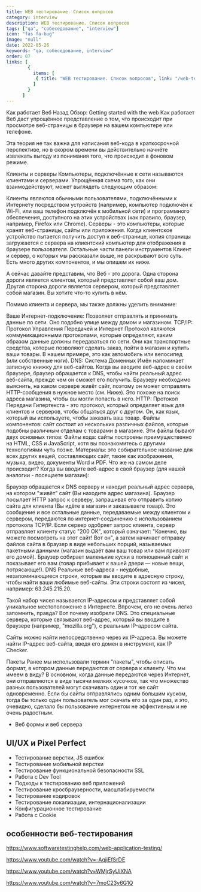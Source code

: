 ```yaml
---
title: WEB тестирование. Список вопросов
category: interview
description: WEB тестирование. Список вопросов
tags: ["qa", "собеседование", "interview"]
icon: "fas fa-bug"
image: "null"
date: 2022-05-26
keywords: "qa, собеседование, interview"
order: 07
links: [
        {
          items: [
           { title: "WEB тестирование. Список вопросов", link: "/web-testirovanie-spisok-voprosov/" },
          ]
        }
      ]
---
```





Как работает Веб
Назад
Обзор: Getting started with the web
Как работает Веб даст упрощённое представление о том, что происходит при просмотре веб-страницы в браузере на вашем компьютере или телефоне.

Эта теория не так важна для написания веб-кода в краткосрочной перспективе, но в скором времени вы действительно начнёте извлекать выгоду из понимания того, что происходит в фоновом режиме.

Клиенты и серверы
Компьютеры, подключённые к сети называются клиентами и серверами. Упрощённая схема того, как они взаимодействуют, может выглядеть следующим образом:



Клиенты являются обычными пользователями, подключёнными к Интернету посредством устройств (например, компьютер подключён к Wi-Fi, или ваш телефон подключён к мобильной сети) и программного обеспечения, доступного на этих устройствах (как правило, браузер, например, Firefox или Chrome).
Серверы - это компьютеры, которые хранят веб-страницы, сайты или приложения. Когда клиентское устройство пытается получить доступ к веб-странице, копия страницы загружается с сервера на клиентский компьютер для отображения в браузере пользователя.
Остальные части панели инструментов
Клиент и сервер, о которых мы рассказали выше, не раскрывают всю суть. Есть много других компонентов, и мы опишем их ниже.

А сейчас давайте представим, что Веб - это дорога. Одна сторона дороги является клиентом, который представляет собой ваш дом. Другая сторона дороги является сервером, который представляет собой магазин. Вы хотите что-то купить в нём.



Помимо клиента и сервера, мы также должны уделить внимание:

Ваше Интернет-подключение: Позволяет отправлять и принимать данные по сети. Оно подобно улице между домом и магазином.
TCP/IP: Протокол Управления Передачей и Интернет Протокол являются коммуникационными протоколами, которые определяют, каким образом данные должны передаваться по сети. Они как транспортные средства, которые позволяют сделать заказ, пойти в магазин и купить ваши товары. В нашем примере, это как автомобиль или велосипед (или собственные ноги).
DNS: Система Доменных Имён напоминает записную книжку для веб-сайтов. Когда вы вводите веб-адрес в своём браузере, браузер обращается к DNS, чтобы найти реальный адрес веб-сайта, прежде чем он сможет его получить. Браузеру необходимо выяснить, на каком сервере живёт сайт, поэтому он может отправлять HTTP-сообщения в нужное место (см. Ниже). Это похоже на поиск адреса магазина, чтобы вы могли попасть в него.
HTTP: Протокол Передачи Гипертекста - это протокол, который определяет язык для клиентов и серверов, чтобы общаться друг с другом. Он, как язык, который вы используете, чтобы заказать ваш товар.
Файлы компонентов: сайт состоит из нескольких различных файлов, которые подобны различным отделам с товарами в магазине. Эти файлы бывают двух основных типов:
Файлы кода: сайты построены преимущественно на HTML, CSS и JavaScript, хотя вы познакомитесь с другими технологиями чуть позже.
Материалы: это собирательное название для всех других вещей, составляющих сайт, такие как изображения, музыка, видео, документы Word и PDF.
Что же на самом деле происходит?
Когда вы вводите веб-адрес в свой браузер (для нашей аналогии - посещаете магазин):

Браузер обращается к DNS серверу и находит реальный адрес сервера, на котором "живёт" сайт (Вы находите адрес магазина).
Браузер посылает HTTP запрос к серверу, запрашивая его отправить копию сайта для клиента (Вы идёте в магазин и заказываете товар). Это сообщение и все остальные данные, передаваемые между клиентом и сервером, передаются по интернет-соединению с использованием протокола TCP/IP.
Если сервер одобряет запрос клиента, сервер отправляет клиенту статус "200 ОК", который означает: "Конечно, вы можете посмотреть на этот сайт! Вот он", а затем начинает отправку файлов сайта в браузер в виде небольших порций, называемых пакетными данными (магазин выдаёт вам ваш товар или вам привозят его домой).
Браузер собирает маленькие куски в полноценный сайт и показывает его вам (товар прибывает к вашей двери — новые вещи, потрясающе!).
DNS
Реальные веб-адреса - неудобные, незапоминающиеся строки, которые вы вводите в адресную строку, чтобы найти ваши любимые веб-сайты. Эти строки состоят из чисел, например: 63.245.215.20.

Такой набор чисел называется IP-адресом и представляет собой уникальное местоположение в Интернете. Впрочем, его не очень легко запомнить, правда? Вот почему изобрели DNS. Это специальные сервера, которые связывают веб-адрес, который вы вводите в браузере (например, "mozilla.org"), с реальным IP-адресом сайта.

Сайты можно найти непосредственно через их IP-адреса. Вы можете найти IP-адрес веб-сайта, введя его домен в инструмент, как IP Checker.

Пакеты
Ранее мы использовали термин "пакеты", чтобы описать формат, в котором данные передаются от сервера к клиенту. Что мы имеем в виду? В основном, когда данные передаются через Интернет, они отправляются в виде тысячи мелких кусочков, так что множество разных пользователей могут скачивать один и тот же сайт одновременно. Если бы сайты отправлялись одним большим куском, тогда бы только один пользователь мог скачать его за один раз, и это, очевидно, сделало бы пользование интернетом не эффективным и не очень радостным.



- Веб формы и веб сервера
## UI/UX и Pixel Perfect


- Тестирование верстки, JS ошибок
- Тестирование мобильной верстки
- Тестирование функциональной безопасности SSL
- Работа с Dev Tool
- Подходы к тестированию веб приложений
- Тестирование кросбраузерности, масштабируемости
- Тестирование кодировок
- Тестирование локализации, интернационализации
- Конфигурационное тестирование
- Работа с Cookie


## особенности веб-тестирования
https://www.softwaretestinghelp.com/web-application-testing/


https://www.youtube.com/watch?v=-AqjiEfSrDE

https://www.youtube.com/watch?v=WMjrSyUiXNA

https://www.youtube.com/watch?v=7moC23y6G1Q